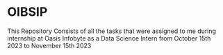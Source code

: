 # OIBSIP
This Repository Consists of all the tasks that were assigned to me during internship at Oasis Infobyte as a Data Science Intern from October 15th 2023 to November 15th 2023
